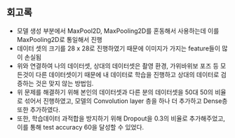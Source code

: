 ## 회고록

- 모델 생성 부분에서 MaxPool2D, MaxPooling2D를 혼동해서 사용하는데 이를 MaxPooling2D로 통일해서 진행
- 데이터 셋의 크기를 28 x 28로 진행하였기 때문에 이미지가 가지는 feature들이 많이 손실됨
- 위와 연결하여 나의 데이터셋, 상대의 데이터셋은 촬영 환경, 가위바위보 포즈 등 모든것이 다른 데이터셋이기 때문에 내 데이터로 학습을 진행하고 상대의 데이터로 검증하는 것은 맞지 않는 방법임.
- 위 문제를 해결하기 위해 본인의 데이터셋과 다른 분의 데이터셋을 50대 50의 비율로 섞어서 진행하였고, 모델의 Convolution layer 층을 하나 더 추가하고 Dense층 또한 추가하였다.
- 또한, 학습데이터 과적합을 방지하기 위해 Dropout을 0.3의 비율로 추가해주었고, 이를 통해 test accuracy 60을 달성할 수 있었다.

